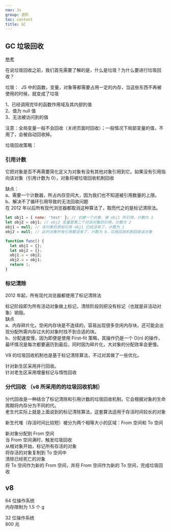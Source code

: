 ```yaml
---
nav: Js
group: 进阶
toc: content
title: GC
---
```


## GC 垃圾回收

<a target="_blank" href="https://juejin.cn/post/7280787122016059426">参考</a>

在说垃圾回收之前，我们首先需要了解的是，什么是垃圾？为什么要进行垃圾回收？

垃圾：  JS 中的函数，变量，对象等都需要占用一定的内存，当这些东西不再被使用的时候，就变成了垃圾

1、已经调用完毕的函数作用域及其内部的值<br/>
2、值为 null 值<br/>
3、无法被访问到的值<br/>

注意：全局变量一般不会回收（关闭页面时回收）；一般情况下局部变量的值，不用了，会被自动回收掉。<br/>

垃圾回收策略：<br/>

### 引用计数

它把对象是否不再需要简化定义为对象有没有其他对象引用到它。如果没有引用指向该对象（引用计数为 0），对象将被垃圾回收机制回收

缺点：<br/>
a、需要一个计数器，所占内存空间大，因为我们也不知道被引用数量的上限。<br/>
b、解决不了循环引用导致的无法回收问题<br/>
在 2012 年以后所有现代浏览器都取消这种算法了，取而代之的是标记清除法。<br/>

```js
let obj1 = { name: 'test' }; // 创建一个对象，被 obj1 所引用，计数为 1
let obj2 = obj1; // obj2 变量是第二个对该对象的引用，计数为 2
obj1 = null; // 该对象的原始引用 obj1 已经没有了，计数为 1
obj2 = null; // 此时对象所有引用都没有了，计数为 0，垃圾回收机制回收该对象
```

```js
function func() {
  let obj1 = {};
  let obj2 = {};
  obj1.a = obj2;
  obj2.a = obj1;
  return 1;
}
```

### 标记清除

2012 年起，所有现代浏览器都使用了标记清除法

标记阶段即为所有活动对象做上标记，清除阶段则把没有标记（也就是非活动对象）销毁。<br/>
缺点<br/>
a、内存碎片化，空闲内存块是不连续的，容易出现很多空闲内存块，还可能会出现分配所需内存过大的对象时找不到合适的块。<br/>
b、分配速度慢，因为即便是使用 First-fit 策略，其操作仍是一个 O(n) 的操作，最坏情况是每次都要遍历到最后，同时因为碎片化，大对象的分配效率会更慢。<br/>

V8 的垃圾回收机制也是基于标记清除算法，不过对其做了一些优化。<br/>

针对新生区采用并行回收。<br/>
针对老生区采用增量标记与惰性回收<br/>

### 分代回收 （v8 所采用的的垃圾回收机制）

分代回收是一种结合了标记清除和引用计数的垃圾回收机制，它会根据对象的生命周期将内存分为不同的代。  
老生代实际上就是上面说到的标记清除算法，这套算法适用于存活时间较长的对象

新生代堆（存活时间比较短）被分为两个相等大小的区域：From 空间和 To 空间

新对象分配到 From 空间  
当 From 空间满时，触发垃圾回收  
从根对象开始，标记所有存活的对象  
将存活的对象复制到 To 空间中  
清除已经死亡的对象  
将 To 空间作为新的 From 空间，并将 From 空间作为新的 To 空间，完成垃圾回收

## v8

64 位操作系统  
内存限制为 1.5 个 g

32 位操作系统  
800 兆
